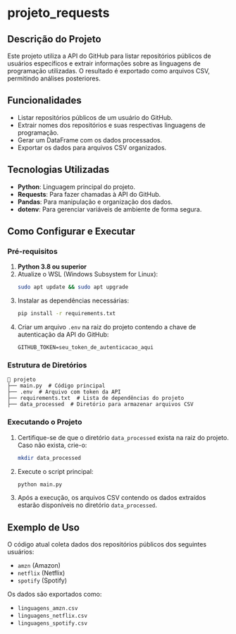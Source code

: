# projeto_requests

## Descrição do Projeto
Este projeto utiliza a API do GitHub para listar repositórios públicos de usuários específicos e extrair informações sobre as linguagens de programação utilizadas. O resultado é exportado como arquivos CSV, permitindo análises posteriores. 

## Funcionalidades
- Listar repositórios públicos de um usuário do GitHub.
- Extrair nomes dos repositórios e suas respectivas linguagens de programação.
- Gerar um DataFrame com os dados processados.
- Exportar os dados para arquivos CSV organizados.

## Tecnologias Utilizadas
- **Python**: Linguagem principal do projeto.
- **Requests**: Para fazer chamadas à API do GitHub.
- **Pandas**: Para manipulação e organização dos dados.
- **dotenv**: Para gerenciar variáveis de ambiente de forma segura.

## Como Configurar e Executar

### Pré-requisitos
1. **Python 3.8 ou superior**
2. Atualize o WSL (Windows Subsystem for Linux):
   ```bash
   sudo apt update && sudo apt upgrade
   ```
3. Instalar as dependências necessárias:
   ```bash
   pip install -r requirements.txt
   ```
4. Criar um arquivo `.env` na raiz do projeto contendo a chave de autenticação da API do GitHub:
   ```env
   GITHUB_TOKEN=seu_token_de_autenticacao_aqui
   ```

### Estrutura de Diretórios
```plaintext
📂 projeto
├── main.py  # Código principal
├── .env  # Arquivo com token da API
├── requirements.txt  # Lista de dependências do projeto
├── data_processed  # Diretório para armazenar arquivos CSV
```

### Executando o Projeto
1. Certifique-se de que o diretório `data_processed` exista na raiz do projeto. Caso não exista, crie-o:
   ```bash
   mkdir data_processed
   ```
2. Execute o script principal:
   ```bash
   python main.py
   ```
3. Após a execução, os arquivos CSV contendo os dados extraídos estarão disponíveis no diretório `data_processed`.

## Exemplo de Uso
O código atual coleta dados dos repositórios públicos dos seguintes usuários:
- `amzn` (Amazon)
- `netflix` (Netflix)
- `spotify` (Spotify)

Os dados são exportados como:
- `linguagens_amzn.csv`
- `linguagens_netflix.csv`
- `linguagens_spotify.csv`
